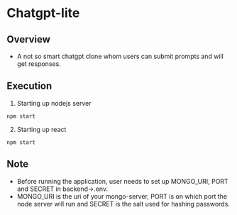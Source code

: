 # Chatgpt-lite
## Overview
- A not so smart chatgpt clone whom users can submit prompts and will get responses.

## Execution
1. Starting up nodejs server
```
npm start
```
2. Starting up react
```
npm start
```

## Note
- Before running the application, user needs to set up MONGO_URI, PORT and SECRET in backend->.env.
- MONGO_URI is the uri of your mongo-server, PORT is on which port the node server will run and SECRET is the salt used for hashing passwords.
